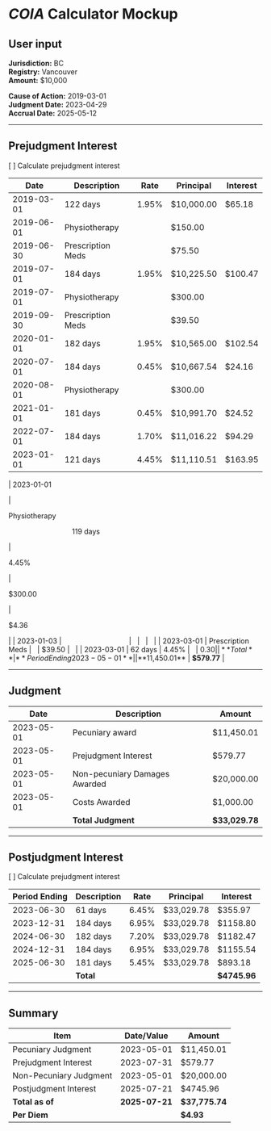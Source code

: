 # _COIA_ Calculator Mockup

## User input

**Jurisdiction:** BC  
**Registry:** Vancouver  
**Amount:** $10,000

**Cause of Action:** 2019-03-01  
**Judgment Date:** 2023-04-29  
**Accrual Date:** 2025-05-12

---

## Prejudgment Interest

\[ \] Calculate prejudgment interest

| Date | Description | Rate | Principal | Interest |
| --- | --- | --- | --- | --- |
| 2019-03-01 | 122 days | 1.95% | $10,000.00 | $65.18 |
| 2019-06-01 | Physiotherapy |   | $150.00 |   |
| 2019-06-30 | Prescription Meds |   | $75.50 |   |
| 2019-07-01 | 184 days | 1.95% | $10,225.50 | $100.47 |
| 2019-07-01 | Physiotherapy |   | $300.00 |   |
| 2019-09-30 | Prescription Meds |   | $39.50 |   |
| 2020-01-01 | 182 days | 1.95% | $10,565.00 | $102.54 |
| 2020-07-01 | 184 days | 0.45% | $10,667.54 | $24.16 |
| 2020-08-01 | Physiotherapy |   | $300.00 |   |
| 2021-01-01 | 181 days | 0.45% | $10,991.70 | $24.52 |
| 2022-07-01 | 184 days | 1.70% | $11,016.22 | $94.29 |
| 2023-01-01 | 121 days | 4.45% | $11,110.51 | $163.95 |
| 
2023-01-01

 | 

Physiotherapy

                                119 days

 | 

4.45%

 | 

$300.00

 | 

$4.36

 |
| 2023-01-03 |                                  |   |   |   |
| 2023-03-01 | Prescription Meds |   | $39.50 |   |
| 2023-03-01 | 62 days | 4.45% |   | $0.30 |
| **Total** | **Period Ending 2023-05-01** |   | **$11,450.01** | **$579.77** |

---

## Judgment

| Date | Description | Amount |
| --- | --- | --- |
| 2023-05-01 | Pecuniary award | $11,450.01 |
| 2023-05-01 | Prejudgment Interest | $579.77 |
| 2023-05-01 | Non-pecuniary Damages Awarded | $20,000.00 |
| 2023-05-01 | Costs Awarded | $1,000.00 |
|   | **Total Judgment** | **$33,029.78** |

---

## Postjudgment Interest

\[ \] Calculate prejudgment interest

| Period Ending | Description | Rate | Principal | Interest |
| --- | --- | --- | --- | --- |
| 2023-06-30 | 61 days | 6.45% | $33,029.78 | $355.97 |
| 2023-12-31 | 184 days | 6.95% | $33,029.78 | $1158.80 |
| 2024-06-30 | 182 days | 7.20% | $33,029.78 | $1182.47 |
| 2024-12-31 | 184 days | 6.95% | $33,029.78 | $1155.54 |
| 2025-06-30 | 181 days | 5.45% | $33,029.78 | $893.18 |
|   | **Total** |   |   | **$4745.96** |

---

## Summary

| Item | Date/Value | Amount |
| --- | --- | --- |
| Pecuniary Judgment | 2023-05-01 | $11,450.01 |
| Prejudgment Interest | 2023-07-31 | $579.77 |
| Non-Pecuniary Judgment | 2023-05-01 | $20,000.00 |
| Postjudgment Interest | 2025-07-21 | $4745.96 |
| **Total as of** | **2025-07-21** | **$37,775.74** |
| **Per Diem** |   | **$4.93** |